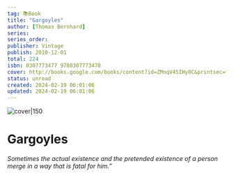 ```yaml
---
tag: 📚Book
title: "Gargoyles"
author: [Thomas Bernhard]
series:
series_order:
publisher: Vintage
publish: 2010-12-01
total: 224
isbn: 0307773477 9780307773470
cover: http://books.google.com/books/content?id=ZMnqV45IHy0C&printsec=frontcover&img=1&zoom=1&edge=curl&source=gbs_api
status: unread
created: 2024-02-19 06:01:06
updated: 2024-02-19 06:01:06
---
```


![cover|150](http://books.google.com/books/content?id=ZMnqV45IHy0C&printsec=frontcover&img=1&zoom=1&edge=curl&source=gbs_api)

# Gargoyles
_Sometimes the actual existence and the pretended existence of a person merge in a way that is fatal for him.”_

